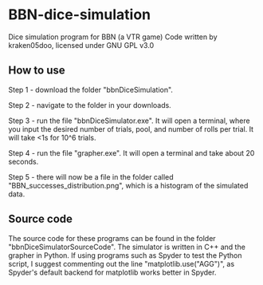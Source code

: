# BBN-dice-simulation
Dice simulation program for BBN (a VTR game)
Code written by kraken05doo, licensed under GNU GPL v3.0

## How to use
Step 1 - download the folder "bbnDiceSimulation".

Step 2 - navigate to the folder in your downloads.

Step 3 - run the file "bbnDiceSimulator.exe". It will open a terminal, where you input the desired number of trials, pool, and number of rolls per trial. It will take <1s for 10^6 trials.

Step 4 - run the file "grapher.exe". It will open a terminal and take about 20 seconds.

Step 5 - there will now be a file in the folder called "BBN_successes_distribution.png", which is a histogram of the simulated data.

## Source code
The source code for these programs can be found in the folder "bbnDiceSimulatorSourceCode". The simulator is written in C++ and the grapher in Python. If using programs such as Spyder to test the Python script, I suggest commenting out the line "matplotlib.use("AGG")", as Spyder's default backend for matplotlib works better in Spyder.
